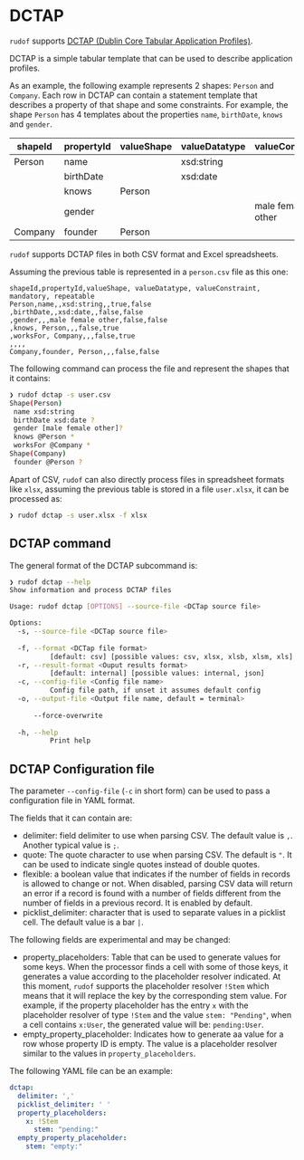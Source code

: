 # DCTAP

`rudof` supports [DCTAP (Dublin Core Tabular Application Profiles)](https://www.dublincore.org/specifications/dctap/).

DCTAP is a simple tabular template that can be used to describe application profiles.

As an example, the following example represents 2 shapes: `Person` and `Company`.
Each row in DCTAP can contain a statement template that describes a property of that shape and some constraints.
For example, the shape `Person` has 4 templates about the properties `name`, `birthDate`, `knows` and `gender`.

| shapeId  | propertyId | valueShape | valueDatatype | valueConstraint | mandatory | repeatable |
|-------|------|-------|------|-------|---|---|
| Person | name |  | xsd:string |  |  true | false |
|  | birthDate |  | xsd:date |  |  false | false |
| | knows | Person | | | false | true |
| | gender | | | male female other | false | false |
| Company| founder | Person | |  | false | false |

`rudof` supports DCTAP files in both CSV format and Excel spreadsheets.

Assuming the previous table is represented in a `person.csv` file as this one:

```csv
shapeId,propertyId,valueShape, valueDatatype, valueConstraint, mandatory, repeatable
Person,name,,xsd:string,,true,false
,birthDate,,xsd:date,,false,false
,gender,,,male female other,false,false
,knows, Person,,,false,true
,worksFor, Company,,,false,true
,,,,
Company,founder, Person,,,false,false
```

The following command can process the file and represent the shapes that it contains:

```sh
❯ rudof dctap -s user.csv
Shape(Person)  
 name xsd:string 
 birthDate xsd:date ?
 gender [male female other]?
 knows @Person *
 worksFor @Company *
Shape(Company)  
 founder @Person ?
```

Apart of CSV, `rudof` can also directly process files in spreadsheet formats like `xlsx`, assuming the previous table is stored in a file `user.xlsx`, it can be processed as:

```sh
❯ rudof dctap -s user.xlsx -f xlsx
```

## DCTAP command

The general format of the DCTAP subcommand is:

```sh
❯ rudof dctap --help
Show information and process DCTAP files

Usage: rudof dctap [OPTIONS] --source-file <DCTap source file>

Options:
  -s, --source-file <DCTap source file>
          
  -f, --format <DCTap file format>
          [default: csv] [possible values: csv, xlsx, xlsb, xlsm, xls]
  -r, --result-format <Ouput results format>
          [default: internal] [possible values: internal, json]
  -c, --config-file <Config file name>
          Config file path, if unset it assumes default config
  -o, --output-file <Output file name, default = terminal>
          
      --force-overwrite
          
  -h, --help
          Print help
```

## DCTAP Configuration file

The parameter `--config-file` (`-c` in short form) can be used to pass a configuration file in YAML format.

The fields that it can contain are:

- delimiter: field delimiter to use when parsing CSV. The default value is `,`. Another typical value is `;`.
- quote: The quote character to use when parsing CSV. The default is `"`. It can be used to indicate single quotes instead of double quotes.
- flexible: a boolean value that indicates if the number of fields in records is allowed to change or not. When disabled, parsing CSV data will return an error if a record is found with a number of fields different from the number of fields in a previous record. It is enabled by default.
- picklist_delimiter: character that is used to separate values in a picklist cell. The default value is a bar `|`.

The following fields are experimental and may be changed:

- property_placeholders: Table that can be used to generate values for some keys. When the processor finds a cell with some of those keys, it generates a value according to the placeholder resolver indicated. At this moment, `rudof` supports the placeholder resolver `!Stem` which means that it will replace the key by the corresponding stem value. For example, if the property placeholder has the entry `x` with the placeholder resolver of type `!Stem` and the value `stem: "Pending"`, when a cell contains `x:User`, the generated value will be: `pending:User`.
- empty_property_placeholder: Indicates how to generate aa value for a row whose property ID is empty. The value is a placeholder resolver similar to the values in `property_placeholders`.

The following YAML file can be an example:

```yaml
dctap:
  delimiter: ','
  picklist_delimiter: ' '
  property_placeholders:
    x: !Stem
      stem: "pending:"
  empty_property_placeholder:
    stem: "empty:"    
```
